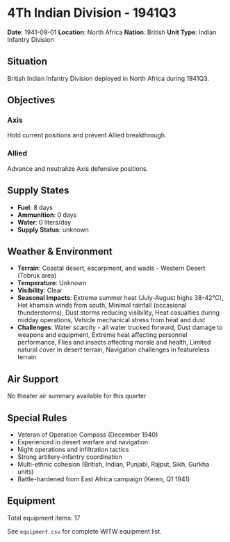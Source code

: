 # 4Th Indian Division - 1941Q3

**Date**: 1941-09-01
**Location**: North Africa
**Nation**: British
**Unit Type**: Indian Infantry Division

## Situation

British Indian Infantry Division deployed in North Africa during 1941Q3.

## Objectives

### Axis
Hold current positions and prevent Allied breakthrough.

### Allied
Advance and neutralize Axis defensive positions.

## Supply States

- **Fuel**: 8 days
- **Ammunition**: 0 days
- **Water**: 0 liters/day
- **Supply Status**: unknown

## Weather & Environment

- **Terrain**: Coastal desert, escarpment, and wadis - Western Desert (Tobruk area)
- **Temperature**: Unknown
- **Visibility**: Clear
- **Seasonal Impacts**: Extreme summer heat (July-August highs 38-42°C), Hot khamsin winds from south, Minimal rainfall (occasional thunderstorms), Dust storms reducing visibility, Heat casualties during midday operations, Vehicle mechanical stress from heat and dust
- **Challenges**: Water scarcity - all water trucked forward, Dust damage to weapons and equipment, Extreme heat affecting personnel performance, Flies and insects affecting morale and health, Limited natural cover in desert terrain, Navigation challenges in featureless terrain

## Air Support

No theater air summary available for this quarter

## Special Rules

- Veteran of Operation Compass (December 1940)
- Experienced in desert warfare and navigation
- Night operations and infiltration tactics
- Strong artillery-infantry coordination
- Multi-ethnic cohesion (British, Indian, Punjabi, Rajput, Sikh, Gurkha units)
- Battle-hardened from East Africa campaign (Keren, Q1 1941)

## Equipment

Total equipment items: 17

See `equipment.csv` for complete WITW equipment list.
